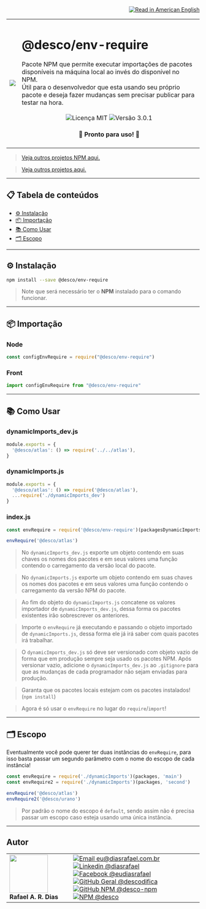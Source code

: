 <div align="right">
  <a href="README.US.md">
    <img alt="Read in American English" src="https://img.shields.io/static/v1?label=&message=Read+in+American+English&color=red&style=for-the-badge" />
  </a>
</div>

<table>
  <tr>
    <td><img src="https://i.ibb.co/2WJy84f/descoenv-require.png"></td>
    <td>  
      <h1>@desco/env-require</h1>
      Pacote NPM que permite executar importações de pacotes disponíveis na máquina local ao invés do disponível no NPM. 
      <br>
      Útil para o desenvolvedor que esta usando seu próprio pacote e deseja fazer mudanças sem precisar publicar para testar na hora.
      <br /><br />
      <div align="center">
        <img alt="Licença MIT" src="https://img.shields.io/static/v1?label=Licen%C3%A7a&message=MIT&color=green&style=for-the-badge">
        <img alt="Versão 3.0.1" src="https://img.shields.io/static/v1?label=Vers%C3%A3o&message=3.0.1&color=blue&style=for-the-badge">
      </div>
      <h4 align="center"> 
        🚀 Pronto para uso! 🚀
      </h4>
    </td>
  </tr>
</table>

> <a href="https://github.com/desco-npm" target="_blank">Veja outros projetos NPM aqui.</a>

> <a href="https://github.com/descoifica" target="_blank">Veja outros projetos aqui.</a>

---

## 📋 Tabela de conteúdos

- [⚙️ Instalação](#Instalação)
- [📦 Importação](#Importação)
- [📚 Como Usar](#Como-Usar)
- [🗂️ Escopo](#Escopo)

---

<a name="Instalação"></a>

## ⚙️ Instalação

```bash
npm install --save @desco/env-require
```

> Note que será necessário ter o **NPM** instalado para o comando funcionar.

---

<a name="Importação"></a>

## 📦 Importação

### Node

```js
const configEnvRequire = require("@desco/env-require")
```

### Front

```js
import configEnvRequire from "@desco/env-require"
```

---

<a name="Como-Usar"></a>

## 📚 Como Usar

### dynamicImports_dev.js


```js
module.exports = {
  '@desco/atlas': () => require('../../atlas'),
}
```

### dynamicImports.js
```js
module.exports = {
  '@desco/atlas': () => require('@desco/atlas'),
  ...require('./dynamicImports_dev')
}
```

### index.js
```js
const envRequire = require('@desco/env-require')(packagesDynamicImports)

envRequire('@desco/atlas')
```

> No `dynamicImports_dev.js` exporte um objeto contendo em suas chaves os nomes dos pacotes e em seus valores uma função contendo o carregamento da versão local do pacote.

> No `dynamicImports.js` exporte um objeto contendo em suas chaves os nomes dos pacotes e em seus valores uma função contendo o carregamento da versão NPM do pacote. 

> Ao fim do objeto do `dynamicImports.js` concatene os valores importador de `dynamicImports_dev.js`, dessa forma os pacotes existentes irão sobrescrever os anteriores.

> Importe o `envRequire` já executando e passando o objeto importado de `dynamicImports.js`, dessa forma ele já irá saber com quais pacotes irá trabalhar.

> O `dynamicImports_dev.js` só deve ser versionado com objeto vazio de forma que em produção sempre seja usado os pacotes NPM. Após versionar vazio, adicione o `dynamicImports_dev.js` ao `.gitignore` para que as mudanças de cada programador não sejam enviadas para produção.

> Garanta que os pacotes locais estejam com os pacotes instalados! (`npm install`)

> Agora é só usar o `envRequire` no lugar do `require`/`import`!

---

<a name="Escopo"></a>
## 🗂️ Escopo

Eventualmente você pode querer ter duas instâncias do `envRequire`, para isso basta passar um segundo parâmetro com o nome do escopo de cada instância!

```js
const envRequire = require('./dynamicImports')(packages, 'main')
const envRequire2 = require('./dynamicImports')(packages, 'second')

envRequire('@desco/atlas')
envRequire2('@desco/urano')
```

> Por padrão o nome do escopo é `default`, sendo assim não é precisa passar um escopo caso esteja usando uma única instância.

---

## Autor

<table>
  <tr>
    <td width="150px">
      <img src="https://scontent.fsdu1-1.fna.fbcdn.net/v/t1.0-9/539886_235546170253505_5977326689811409130_n.jpg?_nc_cat=106&ccb=3&_nc_sid=174925&_nc_eui2=AeGgFWn_fWInwRkTo3mHSP993TbQ0TzG0Y3dNtDRPMbRjS-eZL1tr4I5maqz6O-jva9qWnIxKOsD3UtSm9CTeCys&_nc_ohc=Qw6NaDGrtIgAX9uFF2c&_nc_ht=scontent.fsdu1-1.fna&oh=5ebac9874d7a24e157c8c99fd965c2a4&oe=606539CE" width="100px;" alt=""/>
      <b>Rafael A. R. Dias</b>
    </td>
    <td>  
      <a href="mailto:eu@diasrafael.com.br" target="_blank" >
        <img alt="Email eu@diasrafael.com.br" src="https://img.shields.io/static/v1?label=Email&message=eu@diasrafael.com.br&color=red&logo=gmail&style=for-the-badge">
      </a>
      <a href="https://www.linkedin.com/in/diasrafael/" target="_blank">
        <img alt="Linkedin @diasrafael" src="https://img.shields.io/static/v1?label=Linkedin&message=@diasrafael&color=blue&logo=linkedin&style=for-the-badge">
      </a>
      <a href="https://www.facebook.com/eudiasrafael" target="_blank">
        <img alt="Facebook @eudiasrafael" src="https://img.shields.io/static/v1?label=Facebook&message=@eudiasrafael&color=blue&logo=facebook&style=for-the-badge">
      </a>
      <a href="https://github.com/descodifica" target="_blank">
        <img alt="GitHub Geral @descodifica" src="https://img.shields.io/static/v1?label=GitHub+Geral&message=@descodifica&color=black&logo=github&style=for-the-badge">
      </a>
      <a href="https://github.com/desco-npm" target="_blank">
        <img alt="GitHub NPM @desco-npm" src="https://img.shields.io/static/v1?label=GitHub+NPM&message=@desco-npm&color=black&logo=github&style=for-the-badge">
      </a>
      <a href="https://www.npmjs.com/org/desco" target="_blank">
        <img alt="NPM @desco" src="https://img.shields.io/static/v1?label=NPM&message=@desco&color=red&logo=npm&style=for-the-badge">
      </a>
    </td>
  </tr>
</table>
